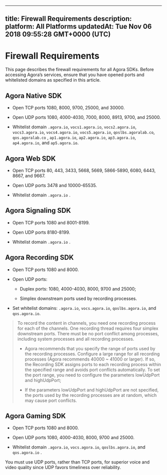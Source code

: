 
---
title: Firewall Requirements
description: 
platform: All Platforms
updatedAt: Tue Nov 06 2018 09:55:28 GMT+0000 (UTC)
---
# Firewall Requirements
This page describes the firewall requirements for all Agora SDKs. Before accessing Agora’s services, ensure that you have opened ports and whitelisted domains as specified in this article.

## Agora Native SDK

-   Open TCP ports 1080, 8000, 9700, 25000, and 30000.

-   Open UDP ports 1080, 4000-4030, 7000, 8000, 8913, 9700, and 25000.

-   Whitelist domain `.agora.io`, `vocs1.agora.io`, `vocs2.agora.io`, `vocs3.agora.io`, `vocs4.agora.io`, `vocs5.agora.io`, `qoslbs.agoralab.co`, `qos.agoralab.co` , `ap1.agora.io`, `ap2.agora.io`, `ap3.agora.io`, `ap4.agora.io`, and `ap5.agora.io`.


## Agora Web SDK

-   Open TCP ports 80, 443, 3433, 5668, 5669, 5866-5890, 6080, 6443, 8667, and 9667.

-   Open UDP ports 3478 and 10000-65535.

-   Whitelist domain `.agora.io` .


## Agora Signaling SDK

-   Open TCP ports 1080 and 8001-8199.

-   Open UDP ports 8180-8199.

-   Whitelist domain `.agora.io` .


## Agora Recording SDK

-   Open TCP ports 1080 and 8000.

-   Open UDP ports:

    -   Duplex ports: 1080, 4000-4030, 8000, 9700 and 25000;

    -   Simplex downstream ports used by recording processes.

-   Set whitelist domains: `.agora.io`, `vocs.agora.io`, `qoslbs.agora.io`, and `qos.agora.io`.

> To record the content in channels, you need one recording process for each of the channels. One recording thread requires four simplex downstream ports. There must be no port conflict among processes, including system processes and all recording processes.
> 
> -   Agora recommends that you specify the range of ports used by the recording processes. Configure a large range for all recording processes \(Agora recommends 40000 ~ 41000 or larger\). If so, the Recording SDK assigns ports to each recording process within the specified range and avoids port conflicts automatically. To set the port range, you need to configure the parameters lowUdpPort and highUdpPort;
> 
> -   If the parameters lowUdpPort and highUdpPort are not specified, the ports used by the recording processes are at random, which may cause port conflicts.


## Agora Gaming SDK

-   Open TCP ports 1080 and 8000.

-   Open UDP ports 1080, 4000-4030, 8000, 9700 and 25000.

-   Whitelist domain `.agora.io`, `vocs.agora.io`, `qoslbs.agora.io`, and `qos.agora.io` .


You must use UDP ports, rather than TCP ports, for superior voice and video quality since UDP favors timeliness over reliability.


